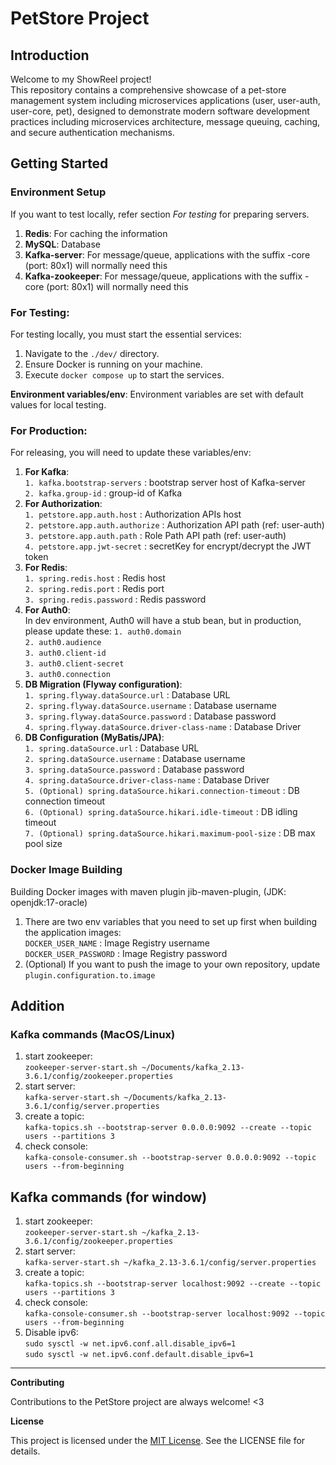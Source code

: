# PetStore Project

## Introduction

Welcome to my ShowReel project! <br>
This repository contains a comprehensive showcase of a pet-store management system
including microservices applications (user, user-auth, user-core, pet), designed to demonstrate modern software
development practices including microservices architecture, message queuing, caching, and secure authentication
mechanisms.

## Getting Started

### Environment Setup

If you want to test locally, refer section *For testing* for preparing servers.

1. **Redis**: For caching the information
2. **MySQL**: Database
3. **Kafka-server**: For message/queue, applications with the suffix -core (port: 80x1) will normally need this
4. **Kafka-zookeeper**: For message/queue, applications with the suffix -core (port: 80x1) will normally need this

### For Testing:

For testing locally, you must start the essential services:

1. Navigate to the `./dev/` directory.
2. Ensure Docker is running on your machine.
3. Execute `docker compose up` to start the services.

**Environment variables/env**: Environment variables are set with default values for local testing.

### For Production:

For releasing, you will need to update these variables/env:

1. **For Kafka**: <br>
   `1. kafka.bootstrap-servers` : bootstrap server host of Kafka-server <br>
   `2. kafka.group-id` : group-id of Kafka <br>
2. **For Authorization**: <br>
   `1. petstore.app.auth.host` : Authorization APIs host <br>
   `2. petstore.app.auth.authorize` : Authorization API path (ref: user-auth) <br>
   `3. petstore.app.auth.path` : Role Path API path (ref: user-auth) <br>
   `4. petstore.app.jwt-secret` : secretKey for encrypt/decrypt the JWT token <br>
3. **For Redis**: <br>
   `1. spring.redis.host` : Redis host <br>
   `2. spring.redis.port` : Redis port <br>
   `3. spring.redis.password` : Redis password <br>
4. **For Auth0**: <br>
   In dev environment, Auth0 will have a stub bean, but in production, please update these:
   `1. auth0.domain` <br>
   `2. auth0.audience`<br>
   `3. auth0.client-id`<br>
   `3. auth0.client-secret`<br>
   `3. auth0.connection`<br>
5. **DB Migration (Flyway configuration)**: <br>
   `1. spring.flyway.dataSource.url` : Database URL <br>
   `2. spring.flyway.dataSource.username` : Database username <br>
   `3. spring.flyway.dataSource.password` : Database password <br>
   `4. spring.flyway.dataSource.driver-class-name` : Database Driver <br>
6. **DB Configuration (MyBatis/JPA)**: <br>
   `1. spring.dataSource.url` : Database URL <br>
   `2. spring.dataSource.username` : Database username <br>
   `3. spring.dataSource.password` : Database password <br>
   `4. spring.dataSource.driver-class-name` : Database Driver <br>
   `5. (Optional) spring.dataSource.hikari.connection-timeout` : DB connection timeout <br>
   `6. (Optional) spring.dataSource.hikari.idle-timeout` : DB idling timeout <br>
   `7. (Optional) spring.dataSource.hikari.maximum-pool-size` : DB max pool size <br>

### Docker Image Building

Building Docker images with maven plugin jib-maven-plugin, (JDK: openjdk:17-oracle) <br>

1. There are two env variables that you need to set up first when building the application images: <br>
   `DOCKER_USER_NAME` : Image Registry username <br>
   `DOCKER_USER_PASSWORD` : Image Registry password
2. (Optional) If you want to push the image to your own repository, update `plugin.configuration.to.image`

## Addition

### Kafka commands (MacOS/Linux)

1. start zookeeper: <br>
   `zookeeper-server-start.sh ~/Documents/kafka_2.13-3.6.1/config/zookeeper.properties`
2. start server: <br>
   `kafka-server-start.sh ~/Documents/kafka_2.13-3.6.1/config/server.properties`
3. create a topic: <br>
   `kafka-topics.sh --bootstrap-server 0.0.0.0:9092 --create --topic users --partitions 3`
4. check console: <br>
   `kafka-console-consumer.sh --bootstrap-server 0.0.0.0:9092 --topic users --from-beginning`

## Kafka commands (for window)

1. start zookeeper: <br>
   `zookeeper-server-start.sh ~/kafka_2.13-3.6.1/config/zookeeper.properties`
2. start server: <br>
   `kafka-server-start.sh ~/kafka_2.13-3.6.1/config/server.properties`
3. create a topic: <br>
   `kafka-topics.sh --bootstrap-server localhost:9092 --create --topic users --partitions 3`
4. check console: <br>
   `kafka-console-consumer.sh --bootstrap-server localhost:9092 --topic users --from-beginning`
5. Disable ipv6: <br>
   `sudo sysctl -w net.ipv6.conf.all.disable_ipv6=1` <br>
   `sudo sysctl -w net.ipv6.conf.default.disable_ipv6=1`

---

**Contributing**

Contributions to the PetStore project are always welcome! <3

**License**

This project is licensed under the [MIT License](LICENSE). See the LICENSE file for details.